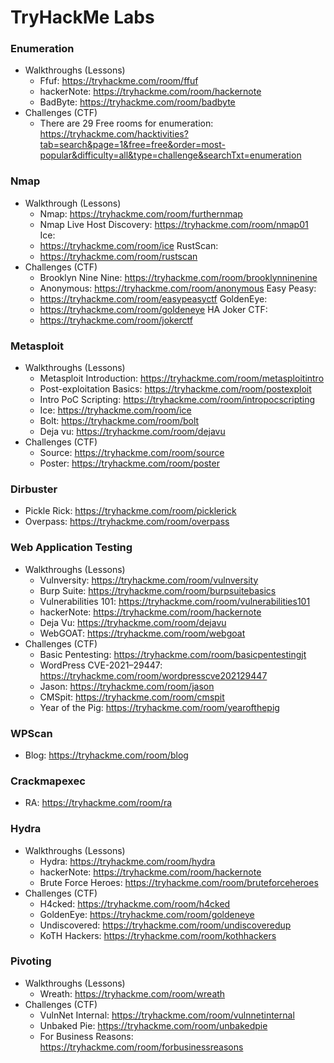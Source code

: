 # TryHackMe Labs  

### Enumeration
- Walkthroughs (Lessons)
	- Ffuf: https://tryhackme.com/room/ffuf
	- hackerNote: https://tryhackme.com/room/hackernote
	- BadByte: https://tryhackme.com/room/badbyte
- Challenges (CTF)
	- There are 29 Free rooms for enumeration: https://tryhackme.com/hacktivities?tab=search&page=1&free=free&order=most-popular&difficulty=all&type=challenge&searchTxt=enumeration

### Nmap
 - Walkthrough (Lessons) 
	 - Nmap: https://tryhackme.com/room/furthernmap
	  - Nmap Live Host Discovery: https://tryhackme.com/room/nmap01 Ice:
	  - https://tryhackme.com/room/ice RustScan:
	 -  https://tryhackme.com/room/rustscan
 - Challenges (CTF)
	 - Brooklyn Nine Nine: https://tryhackme.com/room/brooklynninenine
	 - Anonymous: https://tryhackme.com/room/anonymous Easy Peasy:
	 -  https://tryhackme.com/room/easypeasyctf GoldenEye:
	 - https://tryhackme.com/room/goldeneye HA Joker CTF:
	 - https://tryhackme.com/room/jokerctf

### Metasploit 
- Walkthroughs (Lessons)
	- Metasploit Introduction: https://tryhackme.com/room/metasploitintro
	- Post-exploitation Basics: https://tryhackme.com/room/postexploit
	- Intro PoC Scripting: https://tryhackme.com/room/intropocscripting
	- Ice: https://tryhackme.com/room/ice
	- Bolt: https://tryhackme.com/room/bolt
	- Deja vu: https://tryhackme.com/room/dejavu
- Challenges (CTF)
	- Source: https://tryhackme.com/room/source
	- Poster: https://tryhackme.com/room/poster

### Dirbuster 
- Pickle Rick: https://tryhackme.com/room/picklerick
- Overpass: https://tryhackme.com/room/overpass

### Web Application Testing
- Walkthroughs (Lessons)
	- Vulnversity: https://tryhackme.com/room/vulnversity
	- Burp Suite: https://tryhackme.com/room/burpsuitebasics
	- Vulnerabilities 101: https://tryhackme.com/room/vulnerabilities101
	- hackerNote: https://tryhackme.com/room/hackernote
	- Deja Vu: https://tryhackme.com/room/dejavu
	- WebGOAT: https://tryhackme.com/room/webgoat
- Challenges (CTF)
	- Basic Pentesting: https://tryhackme.com/room/basicpentestingjt
	- WordPress CVE-2021–29447: https://tryhackme.com/room/wordpresscve202129447
	- Jason: https://tryhackme.com/room/jason
	- CMSpit: https://tryhackme.com/room/cmspit
	- Year of the Pig: https://tryhackme.com/room/yearofthepig

### WPScan
- Blog: https://tryhackme.com/room/blog

### Crackmapexec
- RA: https://tryhackme.com/room/ra

### Hydra
- Walkthroughs (Lessons)
	- Hydra: https://tryhackme.com/room/hydra
	- hackerNote: https://tryhackme.com/room/hackernote
	- Brute Force Heroes: https://tryhackme.com/room/bruteforceheroes
- Challenges (CTF)
	- H4cked: https://tryhackme.com/room/h4cked
	- GoldenEye: https://tryhackme.com/room/goldeneye
	- Undiscovered: https://tryhackme.com/room/undiscoveredup
	- KoTH Hackers: https://tryhackme.com/room/kothhackers

### Pivoting
- Walkthroughs (Lessons) 
	- Wreath: https://tryhackme.com/room/wreath
- Challenges (CTF)
	- VulnNet Internal: https://tryhackme.com/room/vulnnetinternal
	- Unbaked Pie: https://tryhackme.com/room/unbakedpie
	- For Business Reasons: https://tryhackme.com/room/forbusinessreasons

